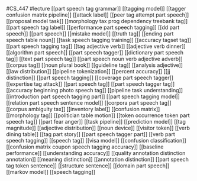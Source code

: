 #CS_447
#lecture
[[part speech tag grammar]]
[[tagging model]]
[[tagger confusion matrix pipeline]]
[[attack label]]
[[peer tag attempt part speech]]
[[proposal model task]]
[[morphology tax prog dependency treebank tag]]
[[part speech tag label]]
[[performance part speech tagging]]
[[dd part speech]]
[[part speech]]
[[mistake model]]
[[truth tag]]
[[ending part speech table noun]]
[[task speech tagging training]]
[[accuracy tagset tag]]
[[part speech tagging tag]]
[[tag adjective verb]]
[[adjective verb dinner]]
[[algorithm part speech]]
[[part speech tagger]]
[[dictionary part speech tag]]
[[text part speech tag]]
[[part speech noun verb adjective adverb]]
[[corpus tag]]
[[noun plural book]]
[[guideline tag]]
[[analysis adjective]]
[[law distribution]]
[[pipeline tokenization]]
[[percent accuracy]]
[[jj distinction]]
[[part speech tagging]]
[[coverage part speech tagger]]
[[expertise tag attack]]
[[part speech tag]]
[[part speech tagger tag]]
[[accuracy beginning photo speech tag]]
[[pipeline task understanding]]
[[introduction part speech tagging part]]
[[part speech tagging model]]
[[relation part speech sentence model]]
[[corpora part speech tag]]
[[corpus ambiguity tax]]
[[inventory label]]
[[confusion matrix]]
[[morphology tag]]
[[politician table motion]]
[[token occurrence token part speech tag]]
[[part fear anger]]
[[task pipeline]]
[[prediction model]]
[[tag magnitude]]
[[adjective distribution]]
[[noun device]]
[[visitor token]]
[[verb dining table]]
[[tag part story]]
[[part speech tagger part]]
[[verb part speech tagging]]
[[speech tag]]
[[visa model]]
[[confusion classification]]
[[confusion matrix coupon speech tagging accuracy]]
[[baseline performance]]
[[understanding accuracy]]
[[quality annotation distinction annotation]]
[[meaning distinction]]
[[annotation distinction]]
[[part speech tag token sentence]]
[[structure sentence]]
[[domain part speech]]
[[markov model]]
[[speech tagging]]
